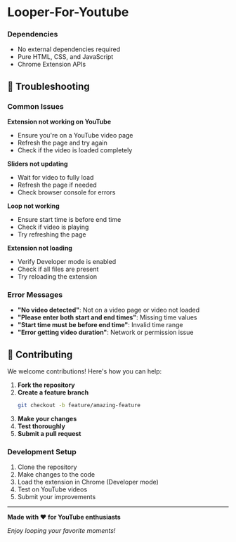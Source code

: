 ﻿# Looper-For-Youtube
### Dependencies
- No external dependencies required
- Pure HTML, CSS, and JavaScript
- Chrome Extension APIs

## 🐛 Troubleshooting

### Common Issues

**Extension not working on YouTube**
- Ensure you're on a YouTube video page
- Refresh the page and try again
- Check if the video is loaded completely

**Sliders not updating**
- Wait for video to fully load
- Refresh the page if needed
- Check browser console for errors

**Loop not working**
- Ensure start time is before end time
- Check if video is playing
- Try refreshing the page

**Extension not loading**
- Verify Developer mode is enabled
- Check if all files are present
- Try reloading the extension

### Error Messages

- **"No video detected"**: Not on a video page or video not loaded
- **"Please enter both start and end times"**: Missing time values
- **"Start time must be before end time"**: Invalid time range
- **"Error getting video duration"**: Network or permission issue

## 🤝 Contributing

We welcome contributions! Here's how you can help:

1. **Fork the repository**
2. **Create a feature branch**
   ```bash
   git checkout -b feature/amazing-feature
   ```
3. **Make your changes**
4. **Test thoroughly**
5. **Submit a pull request**

### Development Setup

1. Clone the repository
2. Make changes to the code
3. Load the extension in Chrome (Developer mode)
4. Test on YouTube videos
5. Submit your improvements


---

**Made with ❤️ for YouTube enthusiasts**

*Enjoy looping your favorite moments!*
